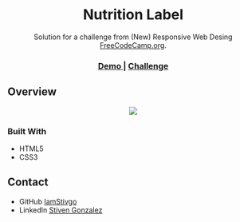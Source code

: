 <h1 align="center">Nutrition Label</h1>

<div align="center">
   Solution for a challenge from  (New) Responsive Web Desing <a href="https://www.freecodecamp.org/" target="_blank">FreeCodeCamp.org</a>.
</div>

<div align="center">
  <h3>
    <a href="https://iamstivgo.github.io/7-nutrition-label/">
      Demo
    </a>
    <span> | </span>
    <a href="https://www.freecodecamp.org/learn/2022/responsive-web-design/learn-typography-by-building-a-nutrition-label/step-1">
      Challenge
    </a>
  </h3>
</div>




## Overview
<div align="center">
<img src="https://user-images.githubusercontent.com/94694810/176085031-91440df5-f5e0-426b-b7b2-7bbe158037ec.png">
</div>



### Built With

- HTML5
- CSS3


## Contact

- GitHub [IamStivgo](https://github.com/iamstivgo)
- LinkedIn [Stiven Gonzalez](https://linkedin.com/in/stivengo)
